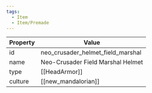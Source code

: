 ```yaml
---
tags:
  - Item
  - Item/Premade
---
```


| Property | Value                             |
| -------- | --------------------------------- |
| id       | neo_crusader_helmet_field_marshal |
| name     | Neo-Crusader Field Marshal Helmet |
| type     | [[HeadArmor]]                     |
| culture  | [[new_mandalorian]]               |


